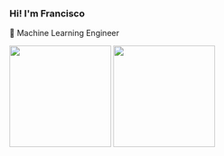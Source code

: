 ### Hi! I'm Francisco

 📡 Machine Learning Engineer

 <div>
  <img height="180em" src="https://github-readme-stats.vercel.app/api?username=franciscolopes&show_icons=true&theme=aura_dark&include_all_commits=true&count_private=true"/>
  <img height="180em" src="https://github-readme-stats.vercel.app/api/top-langs/?username=franciscolopes&layout=compact&langs_count=7&theme=aura_dark"/>
</div>

